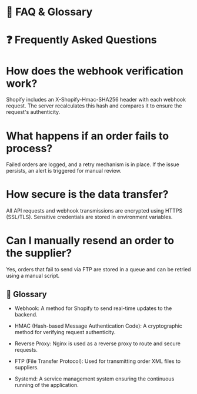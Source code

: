 # 📂 FAQ & Glossary

# ❓ Frequently Asked Questions

# How does the webhook verification work?

Shopify includes an X-Shopify-Hmac-SHA256 header with each webhook request. The server recalculates this hash and compares it to ensure the request's authenticity.

# What happens if an order fails to process?

Failed orders are logged, and a retry mechanism is in place. If the issue persists, an alert is triggered for manual review.

# How secure is the data transfer?

All API requests and webhook transmissions are encrypted using HTTPS (SSL/TLS). Sensitive credentials are stored in environment variables.

# Can I manually resend an order to the supplier?

Yes, orders that fail to send via FTP are stored in a queue and can be retried using a manual script.

## 📖 Glossary

- Webhook: A method for Shopify to send real-time updates to the backend.

- HMAC (Hash-based Message Authentication Code): A cryptographic method for verifying request authenticity.

- Reverse Proxy: Nginx is used as a reverse proxy to route and secure requests.

- FTP (File Transfer Protocol): Used for transmitting order XML files to suppliers.

- Systemd: A service management system ensuring the continuous running of the application.